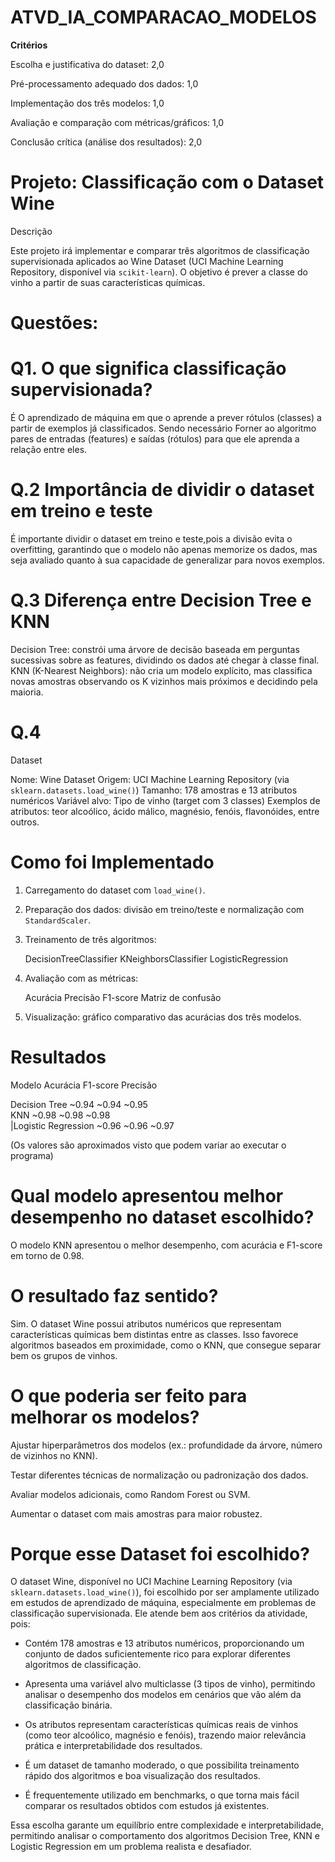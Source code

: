 ﻿# ATVD_IA_COMPARACAO_MODELOS
 
 **Critérios**

Escolha e justificativa do dataset: 2,0

Pré-processamento adequado dos dados: 1,0

Implementação dos três modelos: 1,0

Avaliação e comparação com métricas/gráficos: 1,0

Conclusão crítica (análise dos resultados): 2,0 

# Projeto: Classificação com o Dataset Wine

Descrição

Este projeto irá implementar e comparar três algoritmos de classificação supervisionada aplicados ao Wine Dataset (UCI Machine Learning Repository, disponível via `scikit-learn`).
O objetivo é prever a classe do vinho a partir de suas características químicas.


# Questões:

# Q1. O que significa classificação supervisionada?
É O aprendizado de máquina em que o aprende a prever rótulos (classes) a partir de exemplos já classificados. 
Sendo necessário Forner ao algoritmo pares de entradas (features) e saídas (rótulos) para que ele aprenda a relação entre eles.

# Q.2 Importância de dividir o dataset em treino e teste
É importante dividir o dataset em treino e teste,pois a divisão evita o overfitting, garantindo que o modelo não apenas memorize os dados, mas seja avaliado quanto à sua capacidade de generalizar para novos exemplos.

# Q.3 Diferença entre Decision Tree e KNN

Decision Tree: constrói uma árvore de decisão baseada em perguntas sucessivas sobre as features, dividindo os dados até chegar à classe final.
KNN (K-Nearest Neighbors): não cria um modelo explícito, mas classifica novas amostras observando os K vizinhos mais próximos e decidindo pela maioria.

# Q.4
Dataset

Nome: Wine Dataset
Origem: UCI Machine Learning Repository (via `sklearn.datasets.load_wine()`)
Tamanho: 178 amostras e 13 atributos numéricos
Variável alvo: Tipo de vinho (target com 3 classes)
Exemplos de atributos: teor alcoólico, ácido málico, magnésio, fenóis, flavonóides, entre outros.

# Como foi Implementado

1. Carregamento do dataset com `load_wine()`.
2. Preparação dos dados: divisão em treino/teste e normalização com `StandardScaler`.
3. Treinamento de três algoritmos:

   DecisionTreeClassifier
   KNeighborsClassifier
   LogisticRegression
4. Avaliação com as métricas:

     Acurácia
     Precisão
     F1-score
     Matriz de confusão
5. Visualização: gráfico comparativo das acurácias dos três modelos.

# Resultados

 Modelo               Acurácia  F1-score  Precisão 

 Decision Tree          ~0.94    ~0.94    ~0.95   
 KNN                    ~0.98    ~0.98    ~0.98   
|Logistic Regression    ~0.96    ~0.96    ~0.97   

(Os valores são aproximados visto que podem variar ao executar o programa)

# Qual modelo apresentou melhor desempenho no dataset escolhido? 
O modelo KNN apresentou o melhor desempenho, com acurácia e F1-score em torno de 0.98.

# O resultado faz sentido? 
Sim. O dataset Wine possui atributos numéricos que representam características químicas bem distintas entre as classes. Isso favorece algoritmos baseados em proximidade, como o KNN, que consegue separar bem os grupos de vinhos.

# O que poderia ser feito para melhorar os modelos?

Ajustar hiperparâmetros dos modelos (ex.: profundidade da árvore, número de vizinhos no KNN).

Testar diferentes técnicas de normalização ou padronização dos dados.

Avaliar modelos adicionais, como Random Forest ou SVM.

Aumentar o dataset com mais amostras para maior robustez.


# Porque esse Dataset foi escolhido?

O dataset Wine, disponível no UCI Machine Learning Repository (via `sklearn.datasets.load_wine()`), foi escolhido por ser amplamente utilizado em estudos de aprendizado de máquina, especialmente em problemas de classificação supervisionada. Ele atende bem aos critérios da atividade, pois:

- Contém 178 amostras e 13 atributos numéricos, proporcionando um conjunto de dados suficientemente rico para explorar diferentes algoritmos de classificação.
  
- Apresenta uma variável alvo multiclasse (3 tipos de vinho), permitindo analisar o desempenho dos modelos em cenários que vão além da classificação binária.
  
- Os atributos representam características químicas reais de vinhos (como teor alcoólico, magnésio e fenóis), trazendo maior relevância prática e interpretabilidade dos resultados.
  
- É um dataset de tamanho moderado, o que possibilita treinamento rápido dos algoritmos e boa visualização dos resultados.
  
- É frequentemente utilizado em benchmarks, o que torna mais fácil comparar os resultados obtidos com estudos já existentes.

Essa escolha garante um equilíbrio entre complexidade e interpretabilidade, permitindo analisar o comportamento dos algoritmos Decision Tree, KNN e Logistic Regression em um problema realista e desafiador.




